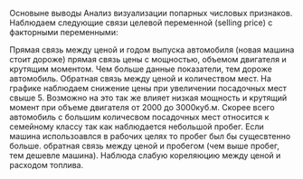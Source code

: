 Основыне выводы
Анализ визуализации попарных числовых признаков.
Наблюдаем следующие связи целевой переменной (selling price) с факторными переменными:

Прямая связь между ценой и годом выпуска автомобиля (новая машина стоит дороже)
прямая связь цены с мощностью, объемом двигателя и крутящим моментом. Чем больше данные показатели, тем дороже автомобиль.
Обратная связь между ценой и количеством мест. На графике наблюдаем снижение цены при увеличении посадочных мест свыше 5. Возможно на это так же влияет низкая мощность и крутящий момент при объеме двигателя от 2000 до 3000куб.м. Скорее всего автомобиль с большим количесвом посадочных мест относится к семейному классу так как наблюдается небольшой пробег. Если машина использоавлся в рабочих целях то пробег был бы сущесвтенно больше.
обратная связь между ценой и пробегом (чем выше пробег, тем дешевле машина).
Наблюда слабую кореляюцию между ценой и расходом топлива.
